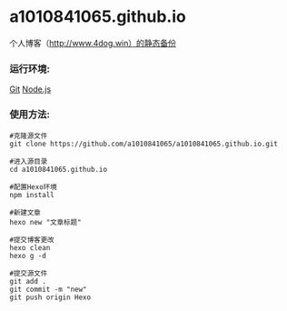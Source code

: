 # a1010841065.github.io
个人博客（http://www.4dog.win）的静态备份

### 运行环境:

[Git](https://git-scm.com/downloads)
[Node.js](https://nodejs.org)

### 使用方法:

```
#克隆源文件
git clone https://github.com/a1010841065/a1010841065.github.io.git

#进入源目录
cd a1010841065.github.io

#配置Hexo环境
npm install

#新建文章
hexo new "文章标题"

#提交博客更改
hexo clean
hexo g -d

#提交源文件
git add .
git commit -m "new"
git push origin Hexo
```
